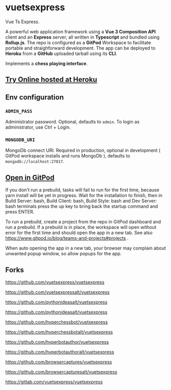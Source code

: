 # vuetsexpress

Vue Ts Express.

A powerful web application framework using a **Vue 3 Composition API** client and an **Express** server, all written in **Typescript** and bundled using **Rollup.js**. The repo is configured as a **GitPod** Workspace to facilitate portable and straighforward development. The app can be deployed to **Heroku** from a **GitHub** uploaded tarball using its **CLI**.

Implements a **chess playing interface**.

## [Try Online hosted at Heroku](https://appvuetsexpress.herokuapp.com)

## Env configuration

### `ADMIN_PASS`

Administrator password. Optional, defaults to `admin`. To login as administrator, use Ctrl + Login.

### `MONGODB_URI`

MongoDb connect URI. Required in production, optional in development ( GitPod workspace installs and runs MongoDb ), defaults to `mongodb://localhost:27017`.

## [Open in GitPod](https://gitpod.io#https://github.com/vuetsexpress/vuetsexpress)

If you don't run a prebuild, tasks will fail to run for the first time, because yarn install will be yet in progress. Wait for the installation to finish, then in Build Server: bash, Build Client: bash, Build Style: bash and Dev Server: bash terminals press the up key to bring back the startup command and press ENTER.

To run a prebuild, create a project from the repo in GitPod dashboard and run a prebuild. If a prebuild is in place, the workspace will open without error for the first time and should open the app in a new tab. See also https://www.gitpod.io/blog/teams-and-projects#projects .

When auto opening the app in a new tab, your browser may complain about unwanted popup window, so allow popups for the app.

## Forks

https://github.com/vuetsexpress/vuetsexpress

https://github.com/vuetsexpressalt/vuetsexpress

https://github.com/pythonideasalt/vuetsexpress

https://github.com/pythonideasalt/vuetsexpress

https://github.com/hyperchessbot/vuetsexpress

https://github.com/hyperchessbotalt/vuetsexpress

https://github.com/hyperbotauthor/vuetsexpress

https://github.com/hyperbotauthoralt/vuetsexpress

https://github.com/browsercaptures/vuetsexpress

https://github.com/browsercapturesalt/vuetsexpress

https://gitlab.com/vuetsexpress/vuetsexpress
